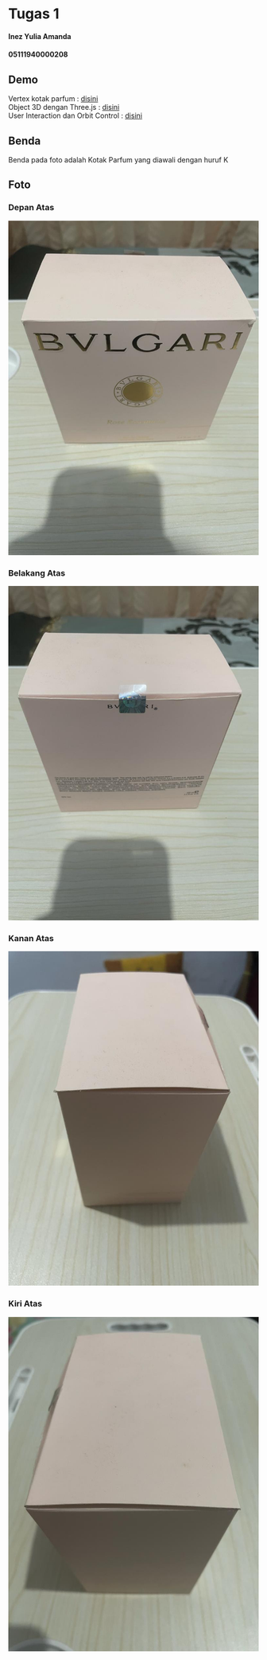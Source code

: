 # Tugas 1

#### Inez Yulia Amanda

#### 05111940000208

## Demo

Vertex kotak parfum : [disini](https://tender-payne-aa15e9.netlify.app)<br/>
Object 3D dengan Three.js : [disini](https://nifty-hamilton-c57d3a.netlify.app)<br/>
User Interaction dan Orbit Control : [disini](https://cranky-minsky-be1975.netlify.app/)

## Benda

Benda pada foto adalah Kotak Parfum yang diawali dengan huruf K

## Foto

### Depan Atas

![Depan](assets/depanatas.jpeg)

### Belakang Atas

![Belakang Ates](assets/belakangatas.jpeg)

### Kanan Atas

![Kanan Atas](assets/kananatas.jpeg)

### Kiri Atas

![Kiri Atas](assets/kiriatas.jpeg)
